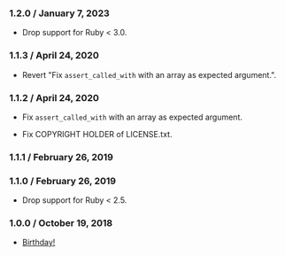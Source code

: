 ### 1.2.0 / January 7, 2023

* Drop support for Ruby < 3.0.

### 1.1.3 / April 24, 2020

* Revert "Fix `assert_called_with` with an array as expected argument.".

### 1.1.2 / April 24, 2020

* Fix `assert_called_with` with an array as expected argument.

* Fix COPYRIGHT HOLDER of LICENSE.txt.

### 1.1.1 / February 26, 2019

### 1.1.0 / February 26, 2019

* Drop support for Ruby < 2.5.

### 1.0.0 / October 19, 2018

* [Birthday!](https://gitlab.com/bogdanvlviv/posts/-/issues/16)
